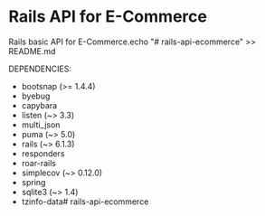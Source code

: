 # Rails API for E-Commerce

Rails basic API for E-Commerce.echo "# rails-api-ecommerce" >> README.md

DEPENDENCIES:

* bootsnap (>= 1.4.4)
* byebug
* capybara
* listen (~> 3.3)
* multi_json
* puma (~> 5.0)
* rails (~> 6.1.3)
* responders
* roar-rails
* simplecov (~> 0.12.0)
* spring
* sqlite3 (~> 1.4)
* tzinfo-data# rails-api-ecommerce
